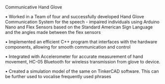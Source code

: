 Communicative Hand Glove 

• Worked in a Team of four and successfully developed Hand Glove Communication System for the speech - impaired individuals using Arduino Nano and Flex Sensors based on the Standard American Sign Language and the angles made between the flex sensors

• Implemented an efficient C++ program that interfaces with the hardware components, allowing for smooth communication and control 

• Integrated with Accelerometer for accurate measurement of hand movement, HC-05 Bluetooth for wireless transmission from glove to device.

• Created a simulation model of the same on TinkerCAD software. This can be further used to vocalise frequently used phrases
